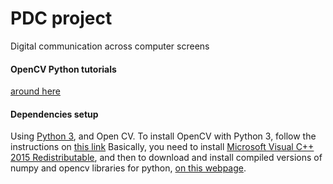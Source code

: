# PDC project
Digital communication across computer screens


#### OpenCV Python tutorials

[around here](http://docs.opencv.org/3.2.0/d6/d00/tutorial_py_root.html)

#### Dependencies setup

Using [Python 3](https://www.python.org/downloads/release/python-361/), and Open CV.
To install OpenCV with Python 3, follow the instructions on [this link](https://www.solarianprogrammer.com/2016/09/17/install-opencv-3-with-python-3-on-windows/)
Basically, you need to install [Microsoft Visual C++ 2015 Redistributable](https://www.microsoft.com/en-us/download/details.aspx?id=53587), and then to download and install compiled versions of numpy and opencv libraries for python, [on this webpage](http://www.lfd.uci.edu/~gohlke/pythonlibs/).


